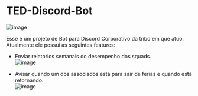 # TED-Discord-Bot

![image](https://user-images.githubusercontent.com/65641281/182046489-687d6597-5ab7-463d-bf7d-4d2d3c9636a4.png)




Esse é um projeto de Bot para Discord Corporativo da tribo em que atuo.<br />
Atualmente ele possui as seguintes features:
* Enviar relatorios semanais do desempenho dos squads.<br />
![image](https://user-images.githubusercontent.com/65641281/182046647-f7b1e7a2-c9f4-4b18-be28-6441a7d22523.png)

* Avisar quando um dos associados está para sair de ferias e quando está retornando.<br />
![image](https://user-images.githubusercontent.com/65641281/182046672-61e27fbc-f4cf-44a3-a4dc-de81598bd8ff.png)
